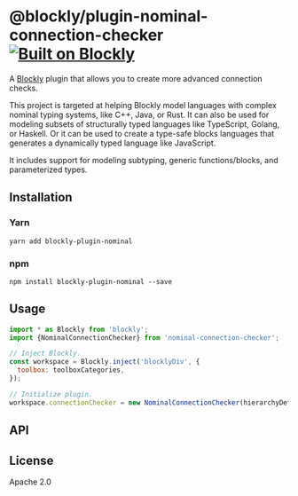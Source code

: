 # @blockly/plugin-nominal-connection-checker [![Built on Blockly](https://tinyurl.com/built-on-blockly)](https://github.com/google/blockly)

A [Blockly](https://www.npmjs.com/package/blockly) plugin that allows you to create more advanced connection checks.

This project is targeted at helping Blockly model languages with complex nominal typing systems, like C++, Java, or Rust.
It can also be used for modeling subsets of structurally typed languages like TypeScript, Golang, or Haskell. Or it
can be used to create a type-safe blocks languages that generates a dynamically typed language like JavaScript.

It includes support for modeling subtyping, generic functions/blocks, and parameterized types.

## Installation

### Yarn
```
yarn add blockly-plugin-nominal
```

### npm
```
npm install blockly-plugin-nominal --save
```

## Usage

<!--
  - TODO: Update usage.
  -->
```js
import * as Blockly from 'blockly';
import {NominalConnectionChecker} from 'nominal-connection-checker';

// Inject Blockly.
const workspace = Blockly.inject('blocklyDiv', {
  toolbox: toolboxCategories,
});

// Initialize plugin.
workspace.connectionChecker = new NominalConnectionChecker(hierarchyDef);
```

## API

<!--
  - TODO: describe the API.
  -->

## License
Apache 2.0
